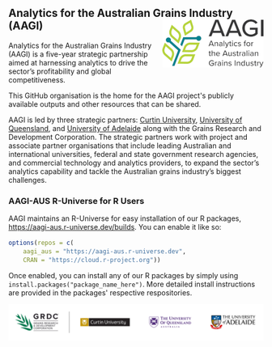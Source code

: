 ## Analytics for the Australian Grains Industry (AAGI) <img src="./AAGI_logo.png" align="right"/>

Analytics for the Australian Grains Industry (AAGI) is a five-year strategic partnership aimed at harnessing analytics to drive the sector’s profitability and global competitiveness.

This GitHub organisation is the home for the AAGI project's publicly available outputs and other resources that can be shared.

AAGI is led by three strategic partners: [Curtin University](https://curtin.edu.au), [University of Queensland](https://www.uq.edu.au/), and [University of Adelaide](https://www.adelaide.edu.au/) along with the Grains Research and Development Corporation.
The strategic partners work with project and associate partner organisations that include leading Australian and international universities, federal and state government research agencies, and commercial technology and analytics providers, to expand the sector’s analytics capability and tackle the Australian grains industry’s biggest challenges.

### AAGI-AUS R-Universe for R Users

AAGI maintains an R-Universe for easy installation of our R packages, <https://aagi-aus.r-universe.dev/builds>.
You can enable it like so:

```r
options(repos = c(
    aagi_aus = "https://aagi-aus.r-universe.dev",
    CRAN = "https://cloud.r-project.org"))
```

Once enabled, you can install any of our R packages by simply using `install.packages("package_name_here")`.
More detailed install instructions are provided in the packages' respective respositories.

![](./strategic_partners.png)

<!--

**Here are some ideas to get you started:**

🙋‍♀️ A short introduction - what is your organization all about?
🌈 Contribution guidelines - how can the community get involved?
👩‍💻 Useful resources - where can the community find your docs? Is there anything else the community should know?
🍿 Fun facts - what does your team eat for breakfast?
🧙 Remember, you can do mighty things with the power of [Markdown](https://docs.github.com/github/writing-on-github/getting-started-with-writing-and-formatting-on-github/basic-writing-and-formatting-syntax)
-->
